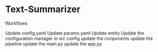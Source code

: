 # Text-Summarizer

Workflows

Update config.yaml
Update params.yaml
Update entity
Update the configuration manager in src config
update the conponents
update the pipeline
update the main.py
update the app.py